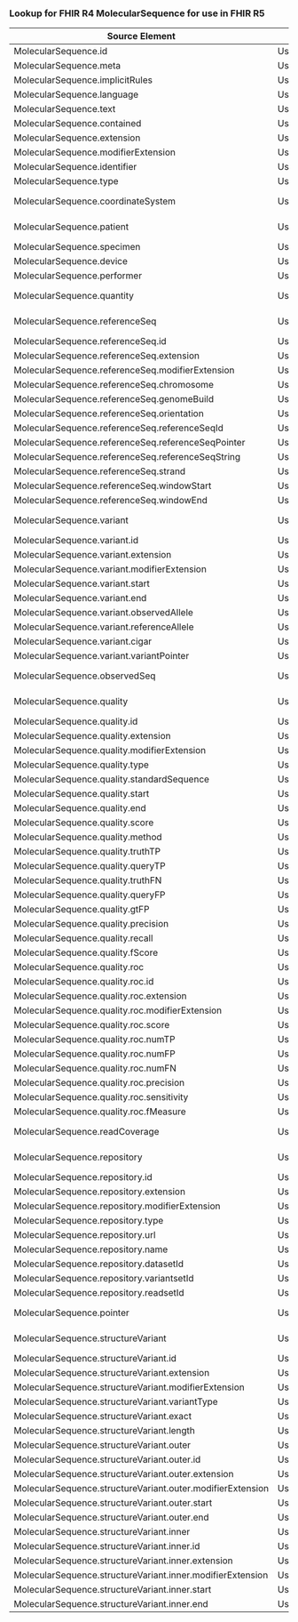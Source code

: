 ### Lookup for FHIR R4 MolecularSequence for use in FHIR R5

| Source Element | Usage | Target |
| -------------- | ----- | ------ |
| MolecularSequence.id | UseElementSameName | MolecularSequence.id |
| MolecularSequence.meta | UseElementSameName | MolecularSequence.meta |
| MolecularSequence.implicitRules | UseElementSameName | MolecularSequence.implicitRules |
| MolecularSequence.language | UseElementSameName | MolecularSequence.language |
| MolecularSequence.text | UseElementSameName | MolecularSequence.text |
| MolecularSequence.contained | UseElementSameName | MolecularSequence.contained |
| MolecularSequence.extension | UseElementSameName | MolecularSequence.extension |
| MolecularSequence.modifierExtension | UseElementSameName | MolecularSequence.modifierExtension |
| MolecularSequence.identifier | UseElementSameName | MolecularSequence.identifier |
| MolecularSequence.type | UseElementSameName | MolecularSequence.type |
| MolecularSequence.coordinateSystem | UseExtension | http://hl7.org/fhir/4.0/StructureDefinition/extension-MolecularSequence.coordinateSystem |
| MolecularSequence.patient | UseExtension | http://hl7.org/fhir/4.0/StructureDefinition/extension-MolecularSequence.patient |
| MolecularSequence.specimen | UseElementSameName | MolecularSequence.specimen |
| MolecularSequence.device | UseElementSameName | MolecularSequence.device |
| MolecularSequence.performer | UseElementSameName | MolecularSequence.performer |
| MolecularSequence.quantity | UseExtension | http://hl7.org/fhir/4.0/StructureDefinition/extension-MolecularSequence.quantity |
| MolecularSequence.referenceSeq | UseExtension | http://hl7.org/fhir/4.0/StructureDefinition/extension-MolecularSequence.referenceSeq |
| MolecularSequence.referenceSeq.id | UseExtensionFromAncestor | - |
| MolecularSequence.referenceSeq.extension | UseExtensionFromAncestor | - |
| MolecularSequence.referenceSeq.modifierExtension | UseExtensionFromAncestor | - |
| MolecularSequence.referenceSeq.chromosome | UseExtensionFromAncestor | - |
| MolecularSequence.referenceSeq.genomeBuild | UseExtensionFromAncestor | - |
| MolecularSequence.referenceSeq.orientation | UseExtensionFromAncestor | - |
| MolecularSequence.referenceSeq.referenceSeqId | UseExtensionFromAncestor | - |
| MolecularSequence.referenceSeq.referenceSeqPointer | UseExtensionFromAncestor | - |
| MolecularSequence.referenceSeq.referenceSeqString | UseExtensionFromAncestor | - |
| MolecularSequence.referenceSeq.strand | UseExtensionFromAncestor | - |
| MolecularSequence.referenceSeq.windowStart | UseExtensionFromAncestor | - |
| MolecularSequence.referenceSeq.windowEnd | UseExtensionFromAncestor | - |
| MolecularSequence.variant | UseExtension | http://hl7.org/fhir/4.0/StructureDefinition/extension-MolecularSequence.variant |
| MolecularSequence.variant.id | UseExtensionFromAncestor | - |
| MolecularSequence.variant.extension | UseExtensionFromAncestor | - |
| MolecularSequence.variant.modifierExtension | UseExtensionFromAncestor | - |
| MolecularSequence.variant.start | UseExtensionFromAncestor | - |
| MolecularSequence.variant.end | UseExtensionFromAncestor | - |
| MolecularSequence.variant.observedAllele | UseExtensionFromAncestor | - |
| MolecularSequence.variant.referenceAllele | UseExtensionFromAncestor | - |
| MolecularSequence.variant.cigar | UseExtensionFromAncestor | - |
| MolecularSequence.variant.variantPointer | UseExtensionFromAncestor | - |
| MolecularSequence.observedSeq | UseExtension | http://hl7.org/fhir/4.0/StructureDefinition/extension-MolecularSequence.observedSeq |
| MolecularSequence.quality | UseExtension | http://hl7.org/fhir/4.0/StructureDefinition/extension-MolecularSequence.quality |
| MolecularSequence.quality.id | UseExtensionFromAncestor | - |
| MolecularSequence.quality.extension | UseExtensionFromAncestor | - |
| MolecularSequence.quality.modifierExtension | UseExtensionFromAncestor | - |
| MolecularSequence.quality.type | UseExtensionFromAncestor | - |
| MolecularSequence.quality.standardSequence | UseExtensionFromAncestor | - |
| MolecularSequence.quality.start | UseExtensionFromAncestor | - |
| MolecularSequence.quality.end | UseExtensionFromAncestor | - |
| MolecularSequence.quality.score | UseExtensionFromAncestor | - |
| MolecularSequence.quality.method | UseExtensionFromAncestor | - |
| MolecularSequence.quality.truthTP | UseExtensionFromAncestor | - |
| MolecularSequence.quality.queryTP | UseExtensionFromAncestor | - |
| MolecularSequence.quality.truthFN | UseExtensionFromAncestor | - |
| MolecularSequence.quality.queryFP | UseExtensionFromAncestor | - |
| MolecularSequence.quality.gtFP | UseExtensionFromAncestor | - |
| MolecularSequence.quality.precision | UseExtensionFromAncestor | - |
| MolecularSequence.quality.recall | UseExtensionFromAncestor | - |
| MolecularSequence.quality.fScore | UseExtensionFromAncestor | - |
| MolecularSequence.quality.roc | UseExtensionFromAncestor | - |
| MolecularSequence.quality.roc.id | UseExtensionFromAncestor | - |
| MolecularSequence.quality.roc.extension | UseExtensionFromAncestor | - |
| MolecularSequence.quality.roc.modifierExtension | UseExtensionFromAncestor | - |
| MolecularSequence.quality.roc.score | UseExtensionFromAncestor | - |
| MolecularSequence.quality.roc.numTP | UseExtensionFromAncestor | - |
| MolecularSequence.quality.roc.numFP | UseExtensionFromAncestor | - |
| MolecularSequence.quality.roc.numFN | UseExtensionFromAncestor | - |
| MolecularSequence.quality.roc.precision | UseExtensionFromAncestor | - |
| MolecularSequence.quality.roc.sensitivity | UseExtensionFromAncestor | - |
| MolecularSequence.quality.roc.fMeasure | UseExtensionFromAncestor | - |
| MolecularSequence.readCoverage | UseExtension | http://hl7.org/fhir/4.0/StructureDefinition/extension-MolecularSequence.readCoverage |
| MolecularSequence.repository | UseExtension | http://hl7.org/fhir/4.0/StructureDefinition/extension-MolecularSequence.repository |
| MolecularSequence.repository.id | UseExtensionFromAncestor | - |
| MolecularSequence.repository.extension | UseExtensionFromAncestor | - |
| MolecularSequence.repository.modifierExtension | UseExtensionFromAncestor | - |
| MolecularSequence.repository.type | UseExtensionFromAncestor | - |
| MolecularSequence.repository.url | UseExtensionFromAncestor | - |
| MolecularSequence.repository.name | UseExtensionFromAncestor | - |
| MolecularSequence.repository.datasetId | UseExtensionFromAncestor | - |
| MolecularSequence.repository.variantsetId | UseExtensionFromAncestor | - |
| MolecularSequence.repository.readsetId | UseExtensionFromAncestor | - |
| MolecularSequence.pointer | UseExtension | http://hl7.org/fhir/4.0/StructureDefinition/extension-MolecularSequence.pointer |
| MolecularSequence.structureVariant | UseExtension | http://hl7.org/fhir/4.0/StructureDefinition/extension-MolecularSequence.structureVariant |
| MolecularSequence.structureVariant.id | UseExtensionFromAncestor | - |
| MolecularSequence.structureVariant.extension | UseExtensionFromAncestor | - |
| MolecularSequence.structureVariant.modifierExtension | UseExtensionFromAncestor | - |
| MolecularSequence.structureVariant.variantType | UseExtensionFromAncestor | - |
| MolecularSequence.structureVariant.exact | UseExtensionFromAncestor | - |
| MolecularSequence.structureVariant.length | UseExtensionFromAncestor | - |
| MolecularSequence.structureVariant.outer | UseExtensionFromAncestor | - |
| MolecularSequence.structureVariant.outer.id | UseExtensionFromAncestor | - |
| MolecularSequence.structureVariant.outer.extension | UseExtensionFromAncestor | - |
| MolecularSequence.structureVariant.outer.modifierExtension | UseExtensionFromAncestor | - |
| MolecularSequence.structureVariant.outer.start | UseExtensionFromAncestor | - |
| MolecularSequence.structureVariant.outer.end | UseExtensionFromAncestor | - |
| MolecularSequence.structureVariant.inner | UseExtensionFromAncestor | - |
| MolecularSequence.structureVariant.inner.id | UseExtensionFromAncestor | - |
| MolecularSequence.structureVariant.inner.extension | UseExtensionFromAncestor | - |
| MolecularSequence.structureVariant.inner.modifierExtension | UseExtensionFromAncestor | - |
| MolecularSequence.structureVariant.inner.start | UseExtensionFromAncestor | - |
| MolecularSequence.structureVariant.inner.end | UseExtensionFromAncestor | - |
